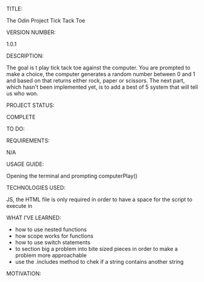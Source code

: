 TITLE: 

 The Odin Project Tick Tack Toe

VERSION NUMBER: 

 1.0.1

DESCRIPTION: 

 The goal is t play tick tack toe against the computer. You are prompted to make a choice, the computer generates a random number between 0 and 1 and based on that returns either rock, paper or scissors. The next part, which hasn't been implemented yet, is to add a best of 5 system that will tell us who won.

PROJECT STATUS: 

 COMPLETE

TO DO: 



REQUIREMENTS: 

 N/A

USAGE GUIDE: 

  Opening the terminal and prompting computerPlay()

TECHNOLOGIES USED: 

 JS, the HTML file is only required in order to have a space for the script to execute in

WHAT I'VE LEARNED: 

 - how to use nested functions
 - how scope works for functions
 - how to use switch statements
 - to section big a problem into bite sized pieces in order to make a problem more approachable
 - use the .includes method to chek if a string contains another string
 

MOTIVATION: 
